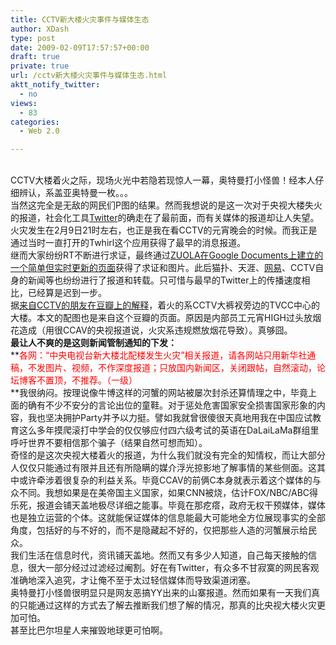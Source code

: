 ```yaml
---
title: CCTV新大楼火灾事件与媒体生态
author: XDash
type: post
date: 2009-02-09T17:57:57+00:00
draft: true
private: true
url: /cctv新大楼火灾事件与媒体生态.html
aktt_notify_twitter:
  - no
views:
  - 83
categories:
  - Web 2.0

---
```

<img decoding="async" alt="" src="http://farm4.static.flickr.com/3487/3267205840_ecb7381377.jpg?v=0" />&nbsp;  
CCTV大楼着火之际，现场火光中若隐若现惊人一幕，奥特曼打小怪兽！经本人仔细辨认，系盖亚奥特曼一枚。。。  
当然这完全是无敌的网民们P图的结果。然而我想说的是这一次对于央视大楼失火的报道，社会化工具<a target="_blank" href="http://twitter.com">Twitter</a>的确走在了最前面，而有关媒体的报道却让人失望。火灾发生在2月9日21时左右，也正是我在看CCTV的元宵晚会的时候。而我正是通过当时一直打开的Twhirl这个应用获得了最早的消息报道。  
继而大家纷纷RT不断进行求证，最终通过<a target="_blank" href="https://docs.google.com/View?docid=dggh5mp6_0cmqqrrdb">ZUOLA在Google Documents上建立的一个简单但实时更新的页面</a>获得了求证和图片。此后猫扑、天涯、<a target="_blank" href="http://news.163.com/09/0209/21/51O8T43F0001124J.html">网易</a>、CCTV自身的新闻等也纷纷进行了报道和转载。只可惜与最早的Twitter上的传播速度相比，已经算是迟到一步。  
据<a target="_blank" href="http://www.douban.com/note/26540464/">来自CCTV的朋友在豆瓣上的解释</a>，着火的系CCTV大裤衩旁边的TVCC中心的大楼。本文的配图也是来自这个豆瓣的页面。原因是内部员工元宵HIGH过头放烟花造成（用很CCAV的央视报道说，火灾系违规燃放烟花导致）。真够囧。  
**最让人不爽的是这则新闻管制通知的下发：**  
**<span style="color: rgb(255, 0, 0); ">各网：&ldquo;中央电视台新大楼北配楼发生火灾&rdquo;相关报道，请各网站只用新华社通稿，不发图片、视频，不作深度报道；只放国内新闻区，关闭跟帖，自然滚动，论坛博客不置顶，不推荐。（一级）<br /> </span>**我很纳闷。按理说像牛博这样的河蟹的网站被屡次封杀还算情理之中，毕竟上面的确有不少不安分的言论出位的童鞋。对于惩处危害国家安全损害国家形象的内容，我也坚决拥护Party并予以力挺。譬如我就曾很傻很天真地用我在中国应试教育这么多年摸爬滚打中学会的仅仅够应付四六级考试的英语在DaLaiLaMa群组里呼吁世界不要相信那个骗子（结果自然可想而知）。  
奇怪的是这次央视大楼着火的报道，为什么我们就没有完全的知情权，而让大部分人仅仅只能通过有限并且还有所隐瞒的媒介浮光掠影地了解事情的某些侧面。这其中或许牵涉着很复杂的利益关系。毕竟CCAV的前俩C本身就表示着这个媒体的与众不同。我想如果是在美帝国主义国家，如果CNN被烧，估计FOX/NBC/ABC得乐死，报道会铺天盖地极尽详细之能事。毕竟在那疙瘩，政府无权干预媒体，媒体也是独立运营的个体。这就能保证媒体的信息能最大可能地全方位展现事实的全部角度，包括好的与不好的，而不是隐藏起不好的，仅把那些人造的河蟹展示给民众。  
我们生活在信息时代，资讯铺天盖地。然而又有多少人知道，自己每天接触的信息，很大一部分经过过滤经过阉割。好在有Twitter，有众多不甘寂寞的网民客观准确地深入追究，才让俺不至于太过轻信媒体而导致渠道闭塞。  
奥特曼打小怪兽很明显只是网友恶搞YY出来的山寨报道。然而如果有一天我们真的只能通过这样的方式去了解去推断我们想了解的情况，那真的比央视大楼火灾更加可怕。  
甚至比巴尔坦星人来摧毁地球更可怕啊。